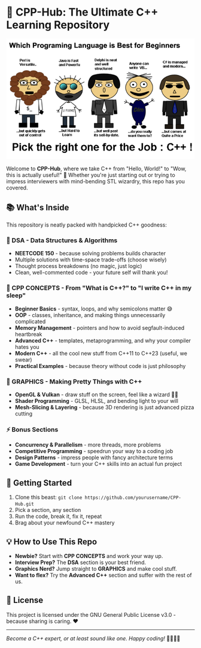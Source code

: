 # 🚀 CPP-Hub: The Ultimate C++ Learning Repository

<img src="/GRAPHICS/Theory/Assets/fun.png" alt="CPP" width="800" />


Welcome to **CPP-Hub**, where we take C++ from "Hello, World!" to "Wow, this is actually useful!" 🎉 Whether you're just starting out or trying to impress interviewers with mind-bending STL wizardry, this repo has you covered.

## 📚 What's Inside

This repository is neatly packed with handpicked C++ goodness:

### 🧠 DSA - Data Structures & Algorithms
- **NEETCODE 150** - because solving problems builds character
- Multiple solutions with time-space trade-offs (choose wisely)
- Thought process breakdowns (no magic, just logic)
- Clean, well-commented code - your future self will thank you!

### 📘 CPP CONCEPTS - From "What is C++?" to "I write C++ in my sleep"  
- **Beginner Basics** - syntax, loops, and why semicolons matter 😅
- **OOP** - classes, inheritance, and making things unnecessarily complicated
- **Memory Management** - pointers and how to avoid segfault-induced heartbreak
- **Advanced C++** - templates, metaprogramming, and why your compiler hates you
- **Modern C++** - all the cool new stuff from C++11 to C++23 (useful, we swear)
- **Practical Examples** - because theory without code is just philosophy

### 🎨 GRAPHICS - Making Pretty Things with C++
- **OpenGL & Vulkan** - draw stuff on the screen, feel like a wizard 🧙‍♂️
- **Shader Programming** - GLSL, HLSL, and bending light to your will
- **Mesh-Slicing & Layering** - because 3D rendering is just advanced pizza cutting

### ⚡ Bonus Sections
- **Concurrency & Parallelism** - more threads, more problems
- **Competitive Programming** - speedrun your way to a coding job
- **Design Patterns** - impress people with fancy architecture terms
- **Game Development** - turn your C++ skills into an actual fun project

## 🚦 Getting Started

1. Clone this beast: `git clone https://github.com/yourusername/CPP-Hub.git`
2. Pick a section, any section
3. Run the code, break it, fix it, repeat
4. Brag about your newfound C++ mastery

## 💡 How to Use This Repo
- **Newbie?** Start with **CPP CONCEPTS** and work your way up.
- **Interview Prep?** The **DSA** section is your best friend.
- **Graphics Nerd?** Jump straight to **GRAPHICS** and make cool stuff.
- **Want to flex?** Try the **Advanced C++** section and suffer with the rest of us.

## 📝 License
This project is licensed under the GNU General Public License v3.0 - because sharing is caring. ❤️

---

*Become a C++ expert, or at least sound like one. Happy coding!* 👨‍💻👩‍💻

